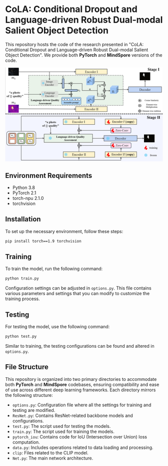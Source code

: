 # CoLA: Conditional Dropout and Language-driven Robust Dual-modal Salient Object Detection
This repository hosts the code of the research presented in "CoLA: Conditional Dropout and Language-driven Robust Dual-modal Salient Object Detection". We provide both **PyTorch** and **MindSpore** versions of the code.

![intro](img/model.png)
## Environment Requirements
- Python 3.8
- PyTorch 2.1
- torch-npu 2.1.0
- torchvision

## Installation
To set up the necessary environment, follow these steps:

```bash
pip install torch==1.9 torchvision
```

## Training
To train the model, run the following command:

```bash
python train.py
```

Configuration settings can be adjusted in `options.py`. This file contains various parameters and settings that you can modify to customize the training process.

## Testing
For testing the model, use the following command:

```bash
python test.py
```

Similar to training, the testing configurations can be found and altered in `options.py`.


## File Structure
This repository is organized into two primary directories to accommodate both **PyTorch** and **MindSpore** codebases, ensuring compatibility and ease of use across different deep learning frameworks. Each directory mirrors the following structure:
- `options.py`: Configuration file where all the settings for training and testing are modified.
- `ResNet.py`: Contains ResNet-related backbone models and configurations.
- `test.py`: The script used for testing the models.
- `train.py`: The script used for training the models.
- `pytorch_iou`: Contains code for IoU (Intersection over Union) loss computation.
- `data.py`: Includes operations related to data loading and processing.
- `clip`: Files related to the CLIP model.
- `Net.py`: The main network architecture.

